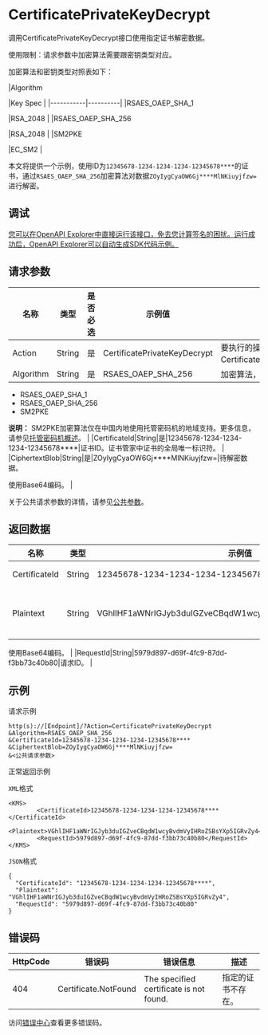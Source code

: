 # CertificatePrivateKeyDecrypt

调用CertificatePrivateKeyDecrypt接口使用指定证书解密数据。

使用限制：请求参数中加密算法需要跟密钥类型对应。

加密算法和密钥类型对照表如下：

|Algorithm

|Key Spec |
|-----------|----------|
|RSAES\_OAEP\_SHA\_1

|RSA\_2048 |
|RSAES\_OAEP\_SHA\_256

|RSA\_2048 |
|SM2PKE

|EC\_SM2 |

本文将提供一个示例，使用ID为`12345678-1234-1234-1234-12345678****`的证书，通过`RSAES_OAEP_SHA_256`加密算法对数据`ZOyIygCyaOW6Gj****MlNKiuyjfzw=`进行解密。

## 调试

[您可以在OpenAPI Explorer中直接运行该接口，免去您计算签名的困扰。运行成功后，OpenAPI Explorer可以自动生成SDK代码示例。](https://api.aliyun.com/#product=Kms&api=CertificatePrivateKeyDecrypt&type=RPC&version=2016-01-20)

## 请求参数

|名称|类型|是否必选|示例值|描述|
|--|--|----|---|--|
|Action|String|是|CertificatePrivateKeyDecrypt|要执行的操作，取值：CertificatePrivateKeyDecrypt。 |
|Algorithm|String|是|RSAES\_OAEP\_SHA\_256|加密算法，取值：

 -   RSAES\_OAEP\_SHA\_1
-   RSAES\_OAEP\_SHA\_256
-   SM2PKE

**说明：** SM2PKE加密算法仅在中国内地使用托管密码机的地域支持。更多信息，请参见[托管密码机概述](~~125803~~)。 |
|CertificateId|String|是|12345678-1234-1234-1234-12345678\*\*\*\*|证书ID。证书管家中证书的全局唯一标识符。 |
|CiphertextBlob|String|是|ZOyIygCyaOW6Gj\*\*\*\*MlNKiuyjfzw=|待解密数据。

 使用Base64编码。 |

关于公共请求参数的详情，请参见[公共参数](~~69007~~)。

## 返回数据

|名称|类型|示例值|描述|
|--|--|---|--|
|CertificateId|String|12345678-1234-1234-1234-12345678\*\*\*\*|证书ID。 |
|Plaintext|String|VGhlIHF1aWNrIGJyb3duIGZveCBqdW1wcyBvdmVyIHRoZSBsYXp5IGRvZy4|解密后的数据。

 使用Base64编码。 |
|RequestId|String|5979d897-d69f-4fc9-87dd-f3bb73c40b80|请求ID。 |

## 示例

请求示例

```
http(s)://[Endpoint]/?Action=CertificatePrivateKeyDecrypt
&Algorithm=RSAES_OAEP_SHA_256
&CertificateId=12345678-1234-1234-1234-12345678****
&CiphertextBlob=ZOyIygCyaOW6Gj****MlNKiuyjfzw=
&<公共请求参数>
```

正常返回示例

`XML`格式

```
<KMS>
        <CertificateId>12345678-1234-1234-1234-12345678****</CertificateId>
        <Plaintext>VGhlIHF1aWNrIGJyb3duIGZveCBqdW1wcyBvdmVyIHRoZSBsYXp5IGRvZy4</Plaintext>
        <RequestId>5979d897-d69f-4fc9-87dd-f3bb73c40b80</RequestId>
</KMS>
```

`JSON`格式

```
{
  "CertificateId": "12345678-1234-1234-1234-12345678****",
  "Plaintext": "VGhlIHF1aWNrIGJyb3duIGZveCBqdW1wcyBvdmVyIHRoZSBsYXp5IGRvZy4",
  "RequestId": "5979d897-d69f-4fc9-87dd-f3bb73c40b80"
}
```

## 错误码

|HttpCode|错误码|错误信息|描述|
|--------|---|----|--|
|404|Certificate.NotFound|The specified certificate is not found.|指定的证书不存在。|

访问[错误中心](https://error-center.aliyun.com/status/product/Kms)查看更多错误码。

